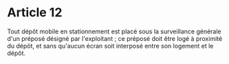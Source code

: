 # Article 12

Tout dépôt mobile en stationnement est placé sous la surveillance générale d'un préposé désigné par l'exploitant ; ce préposé doit être logé à proximité du dépôt, et sans qu'aucun écran soit interposé entre son logement et le dépôt.
